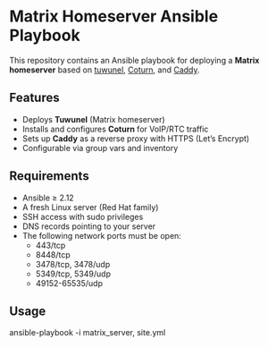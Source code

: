 # Matrix Homeserver Ansible Playbook

This repository contains an Ansible playbook for deploying a **Matrix homeserver** based on [tuwunel](https://github.com/matrix-construct/tuwunel), [Coturn](https://github.com/coturn/coturn), and [Caddy](https://caddyserver.com/).  

## Features
- Deploys **Tuwunel** (Matrix homeserver)
- Installs and configures **Coturn** for VoIP/RTC traffic
- Sets up **Caddy** as a reverse proxy with HTTPS (Let’s Encrypt)
- Configurable via group vars and inventory

## Requirements
- Ansible ≥ 2.12
- A fresh Linux server (Red Hat family)
- SSH access with sudo privileges
- DNS records pointing to your server
- The following network ports must be open:
    - 443/tcp
    - 8448/tcp
    - 3478/tcp, 3478/udp
    - 5349/tcp, 5349/udp
    - 49152-65535/udp

## Usage
ansible-playbook -i matrix_server, site.yml
